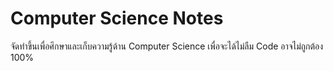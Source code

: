 # Computer Science Notes
จัดทําขึ้นเพื่อศึกษาและเก็บความรู้ด้าน Computer Science เพื่อจะได้ไม่ลืม
Code อาจไม่ถูกต้อง 100% 


